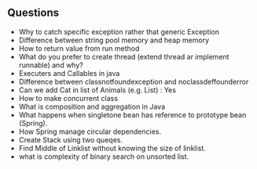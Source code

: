 ## Questions

* Why to catch specific exception rather that generic Exception
* Difference between string pool memory and heap memory
* How to return value from run method
* What do you prefer to create thread (extend thread ar implement runnable) and why?
* Executers and Callables in java
* Difference between classnotfoundexception and noclassdeffounderror
* Can we add Cat in list of Animals (e.g. List<Animal>) : Yes
* How to make concurrent class
* What is composition and aggregation in Java
* What happens when singletone bean has reference to prototype bean (Spring).
* How Spring manage circular dependencies.
* Create Stack using two queqes.
* Find Middle of Linklist without knowing the size of linklist.
* what is complexity of binary search on unsorted list.
